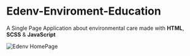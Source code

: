 # Edenv-Enviroment-Education

A Single Page Application about environmental care made with **HTML**, **SCSS** & **JavaScript**

![Edenv HomePage](https://user-images.githubusercontent.com/109250897/225102159-a5c8c188-72e9-4839-9908-14314c52360a.png)
